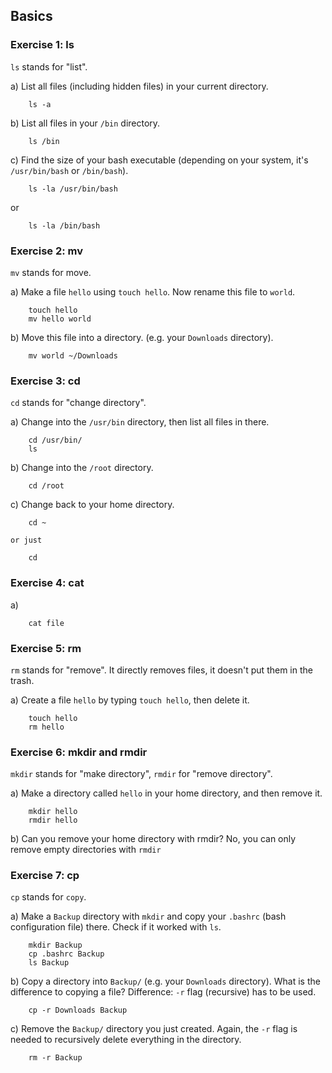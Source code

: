 ## Basics

### Exercise 1: ls

`ls` stands for "list".

a) List all files (including hidden files) in your current directory.
```
    ls -a
```

b) List all files in your `/bin` directory.
```
    ls /bin
```

c) Find the size of your bash executable (depending on your system, it's `/usr/bin/bash` or `/bin/bash`).
```
    ls -la /usr/bin/bash
```

or
```
    ls -la /bin/bash
```


### Exercise 2: mv

`mv` stands for move.

a) Make a file `hello` using `touch hello`. Now rename this file to `world`.
```
    touch hello
    mv hello world
```

b) Move this file into a directory. (e.g. your `Downloads` directory).
```
    mv world ~/Downloads
```

### Exercise 3: cd
`cd` stands for "change directory".

a) Change into the `/usr/bin` directory, then list all files in there.
```
    cd /usr/bin/
    ls
```

b) Change into the `/root` directory.
```
    cd /root
```

c) Change back to your home directory.
```
    cd ~
```
    or just
```
    cd
```

### Exercise 4: cat

a)
```
    cat file
```

### Exercise 5: rm

`rm` stands for "remove". It directly removes files, it doesn't put them in the trash.

a) Create a file `hello` by typing `touch hello`, then delete it.
```
    touch hello
    rm hello
```

### Exercise 6: mkdir and rmdir

`mkdir` stands for "make directory", `rmdir` for "remove directory".

a) Make a directory called `hello` in your home directory, and then remove it.
```
    mkdir hello
    rmdir hello
```

b) Can you remove your home directory with rmdir?
    No, you can only remove empty directories with `rmdir`

### Exercise 7: cp

`cp` stands for `copy`.

a) Make a `Backup` directory with `mkdir` and copy your `.bashrc` (bash configuration file) there. Check if it worked with `ls`.
```
    mkdir Backup
    cp .bashrc Backup
    ls Backup
```

b) Copy a directory into `Backup/` (e.g. your `Downloads` directory). What is the difference to copying a file?
    Difference: `-r` flag (recursive) has to be used.
```
    cp -r Downloads Backup
```

c) Remove the `Backup/` directory you just created.
    Again, the `-r` flag is needed to recursively delete everything in the directory.
```
    rm -r Backup
```

